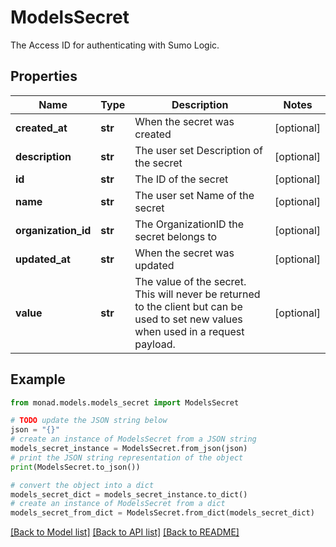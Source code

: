 # ModelsSecret

The Access ID for authenticating with Sumo Logic.

## Properties

Name | Type | Description | Notes
------------ | ------------- | ------------- | -------------
**created_at** | **str** | When the secret was created | [optional] 
**description** | **str** | The user set Description of the secret | [optional] 
**id** | **str** | The ID of the secret | [optional] 
**name** | **str** | The user set Name of the secret | [optional] 
**organization_id** | **str** | The OrganizationID the secret belongs to | [optional] 
**updated_at** | **str** | When the secret was updated | [optional] 
**value** | **str** | The value of the secret. This will never be returned to the client but can be used to set new values when used in a request payload. | [optional] 

## Example

```python
from monad.models.models_secret import ModelsSecret

# TODO update the JSON string below
json = "{}"
# create an instance of ModelsSecret from a JSON string
models_secret_instance = ModelsSecret.from_json(json)
# print the JSON string representation of the object
print(ModelsSecret.to_json())

# convert the object into a dict
models_secret_dict = models_secret_instance.to_dict()
# create an instance of ModelsSecret from a dict
models_secret_from_dict = ModelsSecret.from_dict(models_secret_dict)
```
[[Back to Model list]](../README.md#documentation-for-models) [[Back to API list]](../README.md#documentation-for-api-endpoints) [[Back to README]](../README.md)


